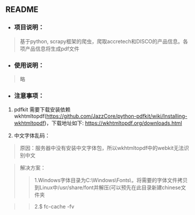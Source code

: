 ## README
* ### 项目说明：
> 基于python, scrapy框架的爬虫，爬取accretech和DISCO的产品信息。各项产品信息将生成pdf文件
* ### 使用说明：
> 略
* ### 注意事项：
1. pdfkit 需要下载安装依赖wkhtmltopdf(https://github.com/JazzCore/python-pdfkit/wiki/Installing-wkhtmltopdf)，下载地址如下:
https://wkhtmltopdf.org/downloads.html

2. 中文字体乱码：

>原因：服务器中没有安装中文字体包，所以wkhtmltopdf中的webkit无法识别中文

>解决方案：
>>1.Windows字体目录为C:\Windows\Fonts\，将需要的字体文件拷贝到Linux中/usr/share/font并解压(可以预先在此目录新建chinese文件夹

>>2.$ fc-cache -fv